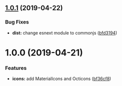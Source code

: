 ## [1.0.1](https://github.com/barajs/bara-react-icons/compare/v1.0.0...v1.0.1) (2019-04-22)


### Bug Fixes

* **dist:** change esnext module to commonjs ([bfd3194](https://github.com/barajs/bara-react-icons/commit/bfd3194))

# 1.0.0 (2019-04-21)


### Features

* **icons:** add MaterialIcons and Octicons ([bf36cf8](https://github.com/barajs/bara-react-icons/commit/bf36cf8))
